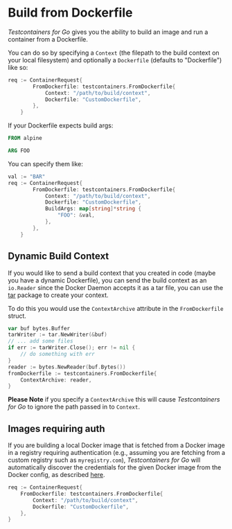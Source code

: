 # Build from Dockerfile

_Testcontainers for Go_ gives you the ability to build an image and run a container
from a Dockerfile.

You can do so by specifying a `Context` (the filepath to the build context on
your local filesystem) and optionally a `Dockerfile` (defaults to "Dockerfile")
like so:

```go
req := ContainerRequest{
		FromDockerfile: testcontainers.FromDockerfile{
			Context: "/path/to/build/context",
			Dockerfile: "CustomDockerfile",
		},
	}
```

If your Dockerfile expects build args: 

```Dockerfile
FROM alpine

ARG FOO

```
You can specify them like:

```go
val := "BAR" 
req := ContainerRequest{
		FromDockerfile: testcontainers.FromDockerfile{
			Context: "/path/to/build/context",
			Dockerfile: "CustomDockerfile",
			BuildArgs: map[string]*string {
				"FOO": &val,
			},
		},
	}
```
## Dynamic Build Context

If you would like to send a build context that you created in code (maybe you have a dynamic Dockerfile), you can
send the build context as an `io.Reader` since the Docker Daemon accepts it as a tar file, you can use the [tar](https://golang.org/pkg/archive/tar/) package to create your context.


To do this you would use the `ContextArchive` attribute in the `FromDockerfile` struct.

```go
var buf bytes.Buffer
tarWriter := tar.NewWriter(&buf)
// ... add some files
if err := tarWriter.Close(); err != nil {
	// do something with err
}
reader := bytes.NewReader(buf.Bytes())
fromDockerfile := testcontainers.FromDockerfile{
	ContextArchive: reader,
}
```

**Please Note** if you specify a `ContextArchive` this will cause _Testcontainers for Go_ to ignore the path passed
in to `Context`.

## Images requiring auth

If you are building a local Docker image that is fetched from a Docker image in a registry requiring authentication
(e.g., assuming you are fetching from a custom registry such as `myregistry.com`), _Testcontainers for Go_ will automatically
discover the credentials for the given Docker image from the Docker config, as described [here](./docker_auth.md).

```go
req := ContainerRequest{
    FromDockerfile: testcontainers.FromDockerfile{
        Context: "/path/to/build/context",
        Dockerfile: "CustomDockerfile",
	},
}
```
